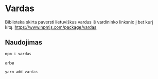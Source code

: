 # Vardas

Biblioteka skirta paversti lietuviškus vardus iš vardininko linksnio į bet kurį kitą.
https://www.npmjs.com/package/vardas

## Naudojimas

`npm i vardas`

arba

`yarn add vardas`
